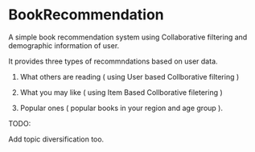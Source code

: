 
# BookRecommendation
A simple book recommendation system using Collaborative filtering and demographic information of user.

It provides three types of recommndations based on user data.

1. What others are reading ( using User based Collborative filtering )

2. What you may like ( using Item Based Collborative filetering )

3. Popular ones ( popular books in your region and age group ).

TODO:

Add topic diversification too.


